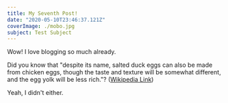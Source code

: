 ```yaml
---
title: My Seventh Post!
date: "2020-05-10T23:46:37.121Z"
coverImage: ./mobo.jpg
subject: Test Subject
---
```


Wow! I love blogging so much already.

Did you know that "despite its name, salted duck eggs can also be made from
chicken eggs, though the taste and texture will be somewhat different, and the
egg yolk will be less rich."?
([Wikipedia Link](https://en.wikipedia.org/wiki/Salted_duck_egg))

Yeah, I didn't either.

